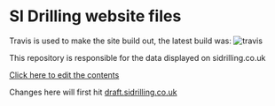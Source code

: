 # SI Drilling website files

Travis is used to make the site build out, the latest build was: ![travis](https://travis-ci.org/RpprRoger/sidrilling.co.uk.svg?branch=develop)

This repository is responsible for the data displayed on sidrilling.co.uk

[Click here to edit the contents](/app/data)

Changes here will first hit [draft.sidrilling.co.uk](http://draft.sidrilling.co.uk)
